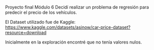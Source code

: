 Proyecto final Módulo 6
Decidí realizar un problema de regresión para predecir el precio de los vehículos.

El Dataset utilizado fue de Kaggle: https://www.kaggle.com/datasets/asinow/car-price-dataset?resource=download

Inicialmente en la exploración encontré que no tenía valores nulos.
